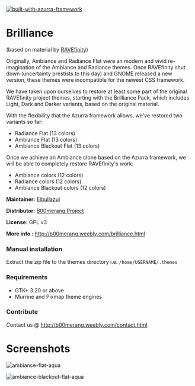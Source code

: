 [![built-with-azurra-framework](https://github.com/Elbullazul/Azurra_framework/raw/assets/azurra_framework_smaller.png)](https://github.com/Elbullazul/Azurra_framework)

# Brilliance
(based on material by [RAVEfinity](https://www.ravefinity.com/p/our-themes-work.html))

Originally, Ambiance and Radiance Flat were an modern and vivid re-imagination of the Ambiance and Radiance themes.
Once RAVEfinity shut down (uncertainty prestists to this day) and GNOME released a new version, these themes were incompatible for the newest CSS framework.

We have taken upon ourselves to restore at least some part of the original RAVEfinity project themes, starting with the Brilliance Pack, which includes Light, Dark and Darker variants, based on the original material.

With the flexibility that the Azurra framework allows, we've restored two variants so far:
- Radiance Flat (13 colors)
- Ambiance Flat (13 colors)
- Ambiance Blackout Flat (13 colors)

Once we achieve an Ambiance clone based on the Azurra framework, we will be able to completely restore RAVEfinity's work:
- Ambiance colors (12 colors)
- Radiance colors (12 colors)
- Ambiance Blackout colors (12 colors)

**Maintainer:** [Elbullazul](https://github.com/elbullazul)

**Distributor:** [B00merang Project](https://github.com/B00merang-Project)

**License:** GPL v3

**More info :** http://b00merang.weebly.com/brilliance.html

### Manual installation

Extract the zip file to the themes directory i.e. `/home/USERNAME/.themes`

### Requirements

- GTK+ 3.20 or above
- Murrine and Pixmap theme engines

### Contribute

Contact us @ http://b00merang.weebly.com/contact.html

# Screenshots

![ambiance-flat-aqua](https://user-images.githubusercontent.com/15310985/60600931-25accd80-9d7f-11e9-99da-f0b2eaa34ab6.png)

![ambiance-blackout-flat-aqua](https://user-images.githubusercontent.com/15310985/60600932-25accd80-9d7f-11e9-85d8-fc0b1f3a9802.png)
